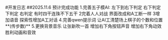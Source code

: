 #开发日志
##2025.11.6
预计完成功能
1.完善五子模AI:
左下到右下判定 右下判定 下判定 右判定 有时四干连珠不下五干
2完着人人对战
界面改成和A工断一样
3增加语音
探索性增加A工对话
4.完善qwen提示词
让AI工清楚场上棋子的个数和位置**(传步数)**
5.更换背景音乐
让张新吹一首
增加右下角按钮声音
增加右下角动效
胜利动画和音效
